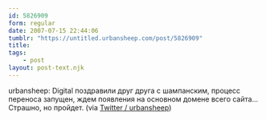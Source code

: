 ```yaml
---
id: 5826909
form: regular
date: 2007-07-15 22:44:06
tumblr: "https://untitled.urbansheep.com/post/5826909"
title:
tags:
    - post
layout: post-text.njk
---
```


<p>urbansheep: Digital поздравили друг друга с шампанским, процесс переноса запущен, ждем появления на основном домене всего сайта&hellip; Страшно, но пройдет. (via <a href="http://twitter.com/urbansheep/statuses/151298582">Twitter / urbansheep</a>)</p>

